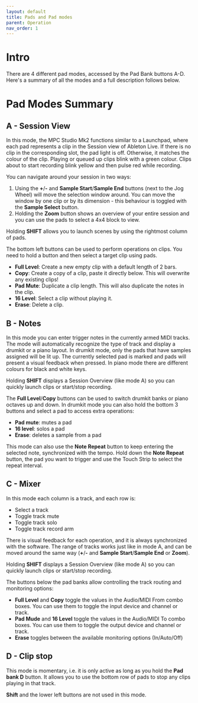 ```yaml
---
layout: default
title: Pads and Pad modes
parent: Operation
nav_order: 1
---
```


# Intro

There are 4 different pad modes, accessed by the Pad Bank buttons A-D.
Here's a summary of all the modes and a full description follows below.

# Pad Modes Summary

## A - Session View

In this mode, the MPC Studio Mk2 functions similar to a Launchpad, where each pad represents a clip in the Session view of Ableton Live.
If there is no clip in the corresponding slot, the pad light is off. Otherwise, it matches the colour of the clip.
Playing or queued up clips blink with a green colour. Clips about to start recording blink yellow and then pulse red while recording.

You can navigate around your session in two ways:
1. Using the **+**/**-** and **Sample Start**/**Sample End** buttons (next to the Jog Wheel) will move the selection window around. You can move the window by one clip or by its dimension - this behaviour is toggled with the **Sample Select** button.
2. Holding the **Zoom** button shows an overview of your entire session and you can use the pads to select a 4x4 block to view.

Holding **SHIFT** allows you to launch scenes by using the rightmost column of pads.

The bottom left buttons can be used to perform operations on clips. You need to hold a button and then select a target clip using pads.
- **Full Level**: Create a new empty clip with a default length of 2 bars.
- **Copy**: Create a copy of a clip, paste it directly below. This will overwrite any existing clips!
- **Pad Mute**: Duplicate a clip length. This will also duplicate the notes in the clip.
- **16 Level**: Select a clip without playing it.
- **Erase**: Delete a clip.

## B - Notes

In this mode you can enter trigger notes in the currently armed MIDI tracks. The mode will automatically recognize the type of track and display a drumkit or a piano layout.
In drumkit mode, only the pads that have samples assigned will be lit up. The currently selected pad is marked and pads will present a visual feedback when pressed.
In piano mode there are different colours for black and white keys.

Holding **SHIFT** displays a Session Overview (like mode A) so you can quickly launch clips or start/stop recording. 

The **Full Level**/**Copy** buttons can be used to switch drumkit banks or piano octaves up and down. 
In drumkit mode you can also hold the bottom 3 buttons and select a pad to access extra operations:
- **Pad mute**: mutes a pad
- **16 level**: solos a pad
- **Erase**: deletes a sample from a pad

This mode can also use the **Note Repeat** button to keep entering the selected note, synchronized with the tempo. Hold down the **Note Repeat** button, the pad you want to trigger and use the Touch Strip to select the repeat interval.

## C - Mixer

In this mode each column is a track, and each row is:
- Select a track
- Toggle track mute
- Toggle track solo
- Toggle track record arm

There is visual feedback for each operation, and it is always synchronized with the software. The range of tracks works just like in mode A, and can be moved around the same way (**+**/**-** and **Sample Start**/**Sample End** or **Zoom**).

Holding **SHIFT** displays a Session Overview (like mode A) so you can quickly launch clips or start/stop recording. 

The buttons below the pad banks allow controlling the track routing and monitoring options:
- **Full Level** and **Copy** toggle the values in the Audio/MIDI From combo boxes. You can use them to toggle the input device and channel or track.
- **Pad Mude** and **16 Level** toggle the values in the Audio/MIDI To combo boxes. You can use them to toggle the output device and channel or track.
- **Erase** toggles between the available monitoring options (In/Auto/Off)

## D - Clip stop

This mode is momentary, i.e. it is only active as long as you hold the **Pad bank D** button. It allows you to use the bottom row of pads to stop any clips playing in that track.

**Shift** and the lower left buttons are not used in this mode.